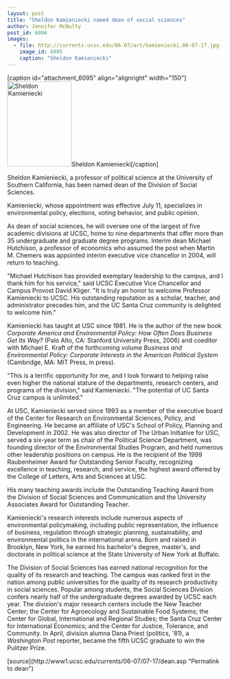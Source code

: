 ```yaml
---
layout: post
title: "Sheldon Kamieniecki named dean of social sciences"
author: Jennifer McNulty
post_id: 6096
images:
  - file: http://currents.ucsc.edu/06-07/art/kamieniecki.06-07-17.jpg
    image_id: 6095
    caption: "Sheldon Kamieniecki"
---
```


[caption id="attachment_6095" align="alignright" width="150"]<a href="http://localhost/mysite/wp-content/uploads/2006/07/kamieniecki.06-07-17.jpg"><img class="size-full wp-image-6095" src="http://localhost/mysite/wp-content/uploads/2006/07/kamieniecki.06-07-17.jpg" alt="Sheldon Kamieniecki" width="150" height="198" /></a>Sheldon Kamieniecki[/caption]
<a name="content" id="content"></a>
<p>
  Sheldon Kamieniecki, a professor of political science at the University of Southern California, has been named dean of the Division of Social Sciences.
</p>
<p>
  Kamieniecki, whose appointment was effective July 11, specializes in environmental policy, elections, voting behavior, and public opinion.
</p>
<p>
  As dean of social sciences, he will oversee one of the largest of five academic divisions at UCSC, home to nine departments that offer more than 35 undergraduate and graduate degree programs. Interim dean Michael Hutchison, a professor of economics who assumed the post when Martin M. Chemers was appointed interim executive vice chancellor in 2004, will return to teaching.
</p>
<p>
  "Michael Hutchison has provided exemplary leadership to the campus, and I thank him for his service," said UCSC Executive Vice Chancellor and Campus Provost David Kliger. "It is truly an honor to welcome Professor Kamieniecki to UCSC. His outstanding reputation as a scholar, teacher, and administrator precedes him, and the UC Santa Cruz community is delighted to welcome him."
</p>
<p>
  Kamieniecki has taught at USC since 1981. He is the author of the new book <i>Corporate America and Environmental Policy: How Often Does Business Get Its Way?</i> (Palo Alto, CA: Stanford University Press, 2006) and coeditor with Michael E. Kraft of the forthcoming volume <i>Business and Environmental Policy: Corporate Interests in the American Political System</i> (Cambridge, MA: MIT Press, in press).
</p>
<p>
  "This is a terrific opportunity for me, and I look forward to helping raise even higher the national stature of the departments, research centers, and programs of the division," said Kamieniecki. "The potential of UC Santa Cruz campus is unlimited."
</p>
<p>
  At USC, Kamieniecki served since 1993 as a member of the executive board of the Center for Research on Environmental Sciences, Policy, and Engineering. He became an affiliate of USC's School of Policy, Planning and Development in 2002. He was also director of The Urban Initiative for USC, served a six-year term as chair of the Political Science Department, was founding director of the Environmental Studies Program, and held numerous other leadership positions on campus. He is the recipient of the 1999 Raubenheimer Award for Outstanding Senior Faculty, recognizing excellence in teaching, research, and service, the highest award offered by the College of Letters, Arts and Sciences at USC.
</p>
<p>
  His many teaching awards include the Outstanding Teaching Award from the Division of Social Sciences and Communication and the University Associates Award for Outstanding Teacher.
</p>
<p>
  Kamieniecki's research interests include numerous aspects of environmental policymaking, including public representation, the influence of business, regulation through strategic planning, sustainability, and environmental politics in the international arena. Born and raised in Brooklyn, New York, he earned his bachelor's degree, master's, and doctorate in political science at the State University of New York at Buffalo.
</p>
<p>
  The Division of Social Sciences has earned national recognition for the quality of its research and teaching. The campus was ranked first in the nation among public universities for the quality of its research productivity in social sciences. Popular among students, the Social Sciences Division confers nearly half of the undergraduate degrees awarded by UCSC each year. The division's major research centers include the New Teacher Center; the Center for Agroecology and Sustainable Food Systems; the Center for Global, International and Regional Studies; the Santa Cruz Center for International Economics; and the Center for Justice, Tolerance, and Community. In April, division alumna Dana Priest (politics, '81), a <i>Washington Post</i> reporter, became the fifth UCSC graduate to win the Pulitzer Prize.
</p>
[source](http://www1.ucsc.edu/currents/06-07/07-17/dean.asp "Permalink to dean")
